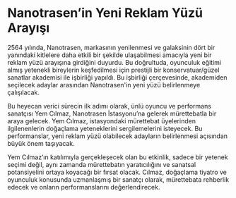 # Nanotrasen’in Yeni Reklam Yüzü Arayışı

2564 yılında, Nanotrasen, markasının yenilenmesi ve galaksinin dört bir yanındaki kitlelere daha etkili bir şekilde ulaşabilmesi amacıyla yeni bir reklam yüzü arayışına girdiğini duyurdu. Bu doğrultuda, oyunculuk eğitimi almış yetenekli bireylerin keşfedilmesi için prestijli bir konservatuar/güzel sanatlar akademisi ile işbirliği yapıldı. Bu işbirliği çerçevesinde, akademiden seçilecek adaylar arasından Nanotrasen'in yeni yüzü belirlenmeye çalışılacak.

Bu heyecan verici sürecin ilk adımı olarak, ünlü oyuncu ve performans sanatçısı Yem Cılmaz, Nanotrasen İstasyonu’na gelerek mürettebatla bir araya gelecek. Yem Cılmaz, istasyondaki mürettebat üyelerinden ilgilenenlerin doğaçlama yeteneklerini sergilemelerini isteyecek. Bu performanslar, yeni reklam yüzü olabilecek adayların belirlenmesi açısından büyük önem taşıyacak.

Yem Cılmaz’ın katılımıyla gerçekleşecek olan bu etkinlik, sadece bir yetenek seçimi değil, aynı zamanda mürettebatın yaratıcılığını ve sanatsal potansiyelini ortaya koyacağı bir fırsat olacak. Cılmaz, doğaçlama tiyatro ve oyunculuk konusunda uzmanlaşmış bir sanatçı olarak, mürettebata rehberlik edecek ve onların performanslarını değerlendirecek.
